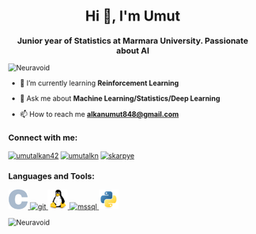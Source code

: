 <h1 align="center">Hi 👋, I'm Umut</h1>
<h3 align="center">Junior year of Statistics at Marmara University. Passionate about AI</h3>

<p align="left"> <img src="https://komarev.com/ghpvc/?username=Neuravoid&label=Profile%20views&color=0e75b6&style=flat" alt="Neuravoid" /> </p>

- 🌱 I’m currently learning **Reinforcement Learning**

- 💬 Ask me about **Machine Learning/Statistics/Deep Learning**

- 📫 How to reach me **alkanumut848@gmail.com**

<h3 align="left">Connect with me:</h3>
<p align="left">
<a href="https://linkedin.com/in/umutalkan42" target="blank"><img align="center" src="https://raw.githubusercontent.com/rahuldkjain/github-profile-readme-generator/master/src/images/icons/Social/linked-in-alt.svg" alt="umutalkan42" height="30" width="40" /></a>
<a href="https://kaggle.com/umutalkn" target="blank"><img align="center" src="https://raw.githubusercontent.com/rahuldkjain/github-profile-readme-generator/master/src/images/icons/Social/kaggle.svg" alt="umutalkn" height="30" width="40" /></a>
<a href="https://www.leetcode.com/skarpye" target="blank"><img align="center" src="https://raw.githubusercontent.com/rahuldkjain/github-profile-readme-generator/master/src/images/icons/Social/leet-code.svg" alt="skarpye" height="30" width="40" /></a>
</p>

<h3 align="left">Languages and Tools:</h3>
<p align="left"> <a href="https://www.cprogramming.com/" target="_blank" rel="noreferrer"> <img src="https://raw.githubusercontent.com/devicons/devicon/master/icons/c/c-original.svg" alt="c" width="40" height="40"/> </a> <a href="https://git-scm.com/" target="_blank" rel="noreferrer"> <img src="https://www.vectorlogo.zone/logos/git-scm/git-scm-icon.svg" alt="git" width="40" height="40"/> </a> <a href="https://www.linux.org/" target="_blank" rel="noreferrer"> <img src="https://raw.githubusercontent.com/devicons/devicon/master/icons/linux/linux-original.svg" alt="linux" width="40" height="40"/> </a> <a href="https://www.microsoft.com/en-us/sql-server" target="_blank" rel="noreferrer"> <img src="https://www.svgrepo.com/show/303229/microsoft-sql-server-logo.svg" alt="mssql" width="40" height="40"/> </a> <a href="https://www.python.org" target="_blank" rel="noreferrer"> <img src="https://raw.githubusercontent.com/devicons/devicon/master/icons/python/python-original.svg" alt="python" width="40" height="40"/> </a> </p>

<p><img align="center" src="https://github-readme-stats.vercel.app/api/top-langs?username=Neuravoid&show_icons=true&locale=en&layout=compact" alt="Neuravoid" /></p>
